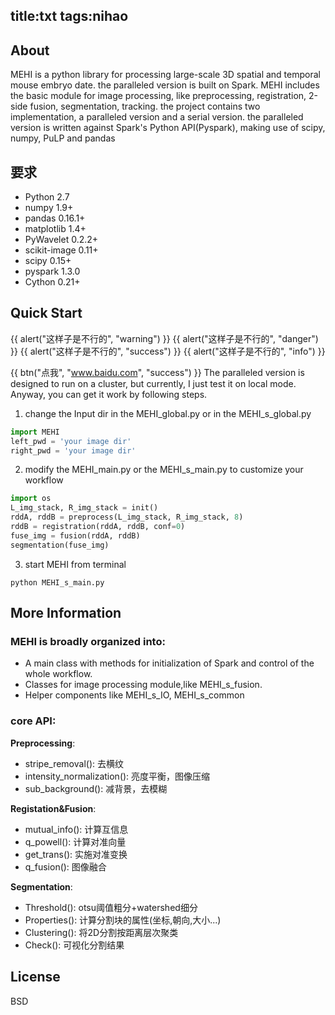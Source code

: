 title:txt
tags:nihao
---
## About
MEHI is a python library for processing large-scale 3D spatial and temporal mouse embryo date. the paralleled version is built on Spark.
MEHI includes the basic module for image processing, like preprocessing, registration, 2-side fusion, segmentation, tracking. the project contains two implementation, a paralleled version and a serial version. the paralleled version is written against Spark's Python API(Pyspark), making use of scipy, numpy, PuLP and pandas
## 要求
 - Python 2.7
 - numpy 1.9+
 - pandas 0.16.1+
 - matplotlib 1.4+
 - PyWavelet 0.2.2+
 - scikit-image 0.11+
 - scipy 0.15+
 - pyspark 1.3.0
 - Cython 0.21+ 
## Quick Start

{{ alert("这样子是不行的", "warning") }}
{{ alert("这样子是不行的", "danger") }}
{{ alert("这样子是不行的", "success") }}
{{ alert("这样子是不行的", "info") }}

{{ btn("点我", "www.baidu.com", "success") }}
The paralleled version is designed to run on a cluster, but currently, I just test it on local mode. Anyway, you can get it work by following steps.  
1) change the Input dir in the MEHI\_global.py or in the MEHI\_s\_global.py
```python
import MEHI
left_pwd = 'your image dir'
right_pwd = 'your image dir'
```
2) modify the MEHI\_main.py or the MEHI\_s\_main.py to customize your workflow
```python
import os
L_img_stack, R_img_stack = init()
rddA, rddB = preprocess(L_img_stack, R_img_stack, 8)
rddB = registration(rddA, rddB, conf=0)
fuse_img = fusion(rddA, rddB)
segmentation(fuse_img)
```
3) start MEHI from terminal
```shell
python MEHI_s_main.py 
```

## More Information

### MEHI is broadly organized into:

- A main class with methods for initialization of Spark and control of the whole workflow.
- Classes for image processing module,like MEHI\_s\_fusion.
- Helper components like MEHI\_s\_IO, MEHI\_s\_common

### core API:

__Preprocessing__:  
- stripe\_removal(): 去横纹
- intensity\_normalization(): 亮度平衡，图像压缩
- sub\_background(): 减背景，去模糊  

__Registation&Fusion__:  
- mutual\_info(): 计算互信息
- q\_powell(): 计算对准向量
- get\_trans(): 实施对准变换
- q\_fusion(): 图像融合  

__Segmentation__:  
- Threshold(): otsu阈值粗分+watershed细分
- Properties(): 计算分割块的属性(坐标,朝向,大小...)
- Clustering(): 将2D分割按距离层次聚类
- Check(): 可视化分割结果  

## License
BSD
